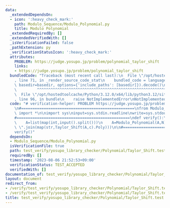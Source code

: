 ```yaml
---
data:
  _extendedDependsOn:
  - icon: ':heavy_check_mark:'
    path: Modulo_Sequence/Modulo_Polynomial.py
    title: Modulo Polynomial
  _extendedRequiredBy: []
  _extendedVerifiedWith: []
  _isVerificationFailed: false
  _pathExtension: py
  _verificationStatusIcon: ':heavy_check_mark:'
  attributes:
    PROBLEM: https://judge.yosupo.jp/problem/polynomial_taylor_shift
    links:
    - https://judge.yosupo.jp/problem/polynomial_taylor_shift
  bundledCode: "Traceback (most recent call last):\n  File \"/opt/hostedtoolcache/Python/3.12.0/x64/lib/python3.12/site-packages/onlinejudge_verify/documentation/build.py\"\
    , line 71, in _render_source_code_stat\n    bundled_code = language.bundle(stat.path,\
    \ basedir=basedir, options={'include_paths': [basedir]}).decode()\n          \
    \         ^^^^^^^^^^^^^^^^^^^^^^^^^^^^^^^^^^^^^^^^^^^^^^^^^^^^^^^^^^^^^^^^^^^^^^^^^^^^^^^^^\n\
    \  File \"/opt/hostedtoolcache/Python/3.12.0/x64/lib/python3.12/site-packages/onlinejudge_verify/languages/python.py\"\
    , line 96, in bundle\n    raise NotImplementedError\nNotImplementedError\n"
  code: "# verification-helper: PROBLEM https://judge.yosupo.jp/problem/polynomial_taylor_shift\n\
    \n#==================================================\nfrom Modulo_Sequence.Modulo_Polynomial\
    \ import *\n\nimport sys\ninput=sys.stdin.readline\nwrite=sys.stdout.write\n\n\
    #==================================================\ndef verify():\n    N,c=map(int,input().split())\n\
    \    A=list(map(int,input().split()))\n    A=Modulo_Polynomial(A,N)\n\n    write(\"\
    \ \".join(map(str,Taylor_Shift(A,c).Poly)))\n\n#==================================================\n\
    verify()"
  dependsOn:
  - Modulo_Sequence/Modulo_Polynomial.py
  isVerificationFile: true
  path: test_verify/yosupo_library_checker/Polynomial/Taylor_Shift.test.py
  requiredBy: []
  timestamp: '2023-08-06 21:52:53+09:00'
  verificationStatus: TEST_ACCEPTED
  verifiedWith: []
documentation_of: test_verify/yosupo_library_checker/Polynomial/Taylor_Shift.test.py
layout: document
redirect_from:
- /verify/test_verify/yosupo_library_checker/Polynomial/Taylor_Shift.test.py
- /verify/test_verify/yosupo_library_checker/Polynomial/Taylor_Shift.test.py.html
title: test_verify/yosupo_library_checker/Polynomial/Taylor_Shift.test.py
---
```

